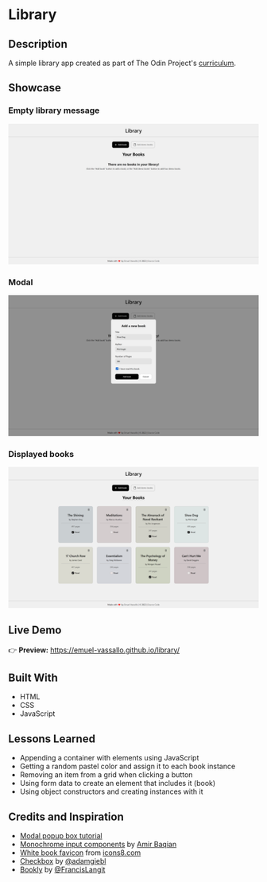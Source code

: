 # Library

## Description

A simple library app created as part of The Odin Project's [curriculum](https://www.theodinproject.com/lessons/node-path-javascript-library).

## Showcase

### Empty library message

![Screenshot](images/screenshots/screenshot-1.png)

### Modal

![Screenshot](images/screenshots/screenshot-2.png)

### Displayed books

![Screenshot](images/screenshots/screenshot-3.png)

## Live Demo

👉 **Preview:** https://emuel-vassallo.github.io/library/

## Built With

- HTML
- CSS
- JavaScript

## Lessons Learned

- Appending a container with elements using JavaScript
- Getting a random pastel color and assign it to each book instance
- Removing an item from a grid when clicking a button
- Using form data to create an element that includes it (book)
- Using object constructors and creating instances with it

## Credits and Inspiration

- [Modal popup box tutorial](https://sabe.io/tutorials/how-to-create-modal-popup-box)
- [Monochrome input components](https://dribbble.com/shots/18200426-Inputs-Component) by [Amir Baqian](https://dribbble.com/Amirbaqian)
- [White book favicon](https://icons8.com/icons/set/book-shelf--white) from [icons8.com](https://icons8.com/)
- [Checkbox](https://uiverse.io/detail/adamgiebl/proud-donkey-24) by [@adamgiebl](https://github.com/adamgiebl)
- [Bookly](https://github.com/FrancisLangit/bookly) by [@FrancisLangit](https://github.com/FrancisLangit/)
